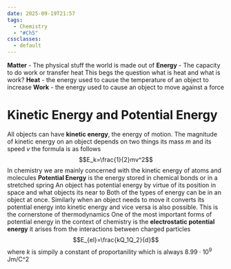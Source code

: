 ```yaml
---
date: 2025-09-19T21:57
tags:
  - Chemistry
  - "#Ch5"
cssclasses:
  - default
---
```

**Matter** - The physical stuff the world is made out of
**Energy** - The capacity to do work or transfer heat 
This begs the question what is heat and what is work?
**Heat** - the energy used to cause the temperature of an object to increase
**Work** - the energy used to cause an object to move against a force

# Kinetic Energy and Potential Energy
All objects can have **kinetic energy**, the energy of motion. The magnitude of kinetic energy on an object depends on two things its mass $m$ and its speed $v$ the formula is as follows$$E_k=\frac{1}{2}mv^2$$
In chemistry we are mainly concerned with the kinetic energy of atoms and molecules
**Potential Energy** is the energy stored in chemical bonds or in a stretched spring
An object has potential energy by virtue of its position in space and what objects its near to
Both of the types of energy can be in an object at once. Similarly when an object needs to move it converts its potential energy into kinetic energy and vice versa is also possible.
This is the cornerstone of thermodynamics
One of the most important forms of potential energy in the context of chemistry is the **electrostatic potential energy** it arises from the interactions between charged particles$$E_{el}=\frac{kQ_1Q_2}{d}$$
where $k$ is simpily a constant of proportanility which is always $8.99\cdot 10^{9}\text{ Jm/C^2}$ 